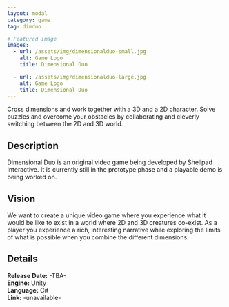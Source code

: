 ```yaml
---
layout: modal
category: game
tag: dimduo

# Featured image
images:
  - url: /assets/img/dimensionalduo-small.jpg
    alt: Game Logo
    title: Dimensional Duo

  - url: /assets/img/dimensionalduo-large.jpg
    alt: Game Logo
    title: Dimensional Duo
---
```

Cross dimensions and work together with a 3D and a 2D character. Solve puzzles and overcome your obstacles by collaborating and cleverly switching between the 2D and 3D world.
<!--content-->

## Description
Dimensional Duo is an original video game being developed by Shellpad Interactive. It is currently still in the prototype phase and a playable demo is being worked on.

## Vision
We want to create a unique video game where you experience what it would be like to exist in a world where 2D and 3D creatures co-exist. As a player you experience a rich, interesting narrative while exploring the limits of what is possible when you combine the different dimensions.

## Details
**Release Date:** -TBA-   
**Engine:** Unity   
**Language:** C#    
**Link:**  -unavailable-    
